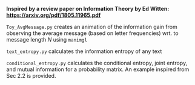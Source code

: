 **Inspired by a review paper on Information Theory by Ed Witten: https://arxiv.org/pdf/1805.11965.pdf**

`Toy_AvgMessage.py` creates an animation of the information gain from observing the average message (based on letter frequencies) wrt. to message length $N$ using `manimgl`

`text_entropy.py` calculates the information entropy of any text

`conditional_entropy.py` calculates the conditional entropy, joint entropy, and mutual information for a probability matrix. An example inspired from Sec 2.2 is provided.
